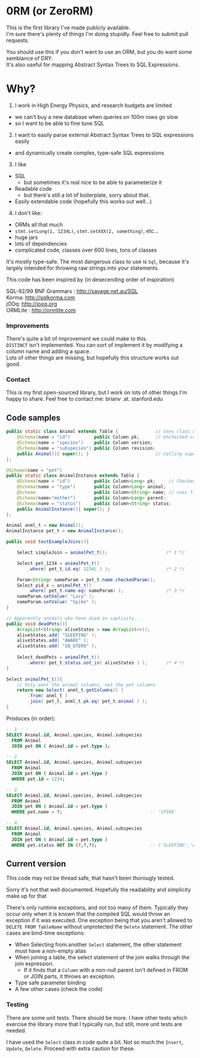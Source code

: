 0RM (or ZeroRM)
======
This is the first library I've made publicly available.  
I'm sure there's plenty of things I'm doing stupidly. Feel free to submit pull requests.

You should use this if you don't want to use an ORM, but you do want some semblance of DRY.  
It's also useful for mapping Abstract Syntax Trees to SQL Expressions.

# Why?

1. I work in High Energy Physics, and research budgets are limited 
  - we can't buy a new database when queries on 100m rows go slow
  - so I want to be able to fine tune SQL
2. I want to easily parse external Abstract Syntax Trees to SQL expressions easily
  - and dynamically create complex, type-safe SQL expressions
3. I like 
  - SQL
    - but sometimes it's real nice to be able to parameterize it
  - Readable code
    - but there's still a lot of boilerplate, sorry about that.
  - Easily extendable code (hopefully this works out well...)
4. I don't like:
  - ORMs all that much
  - `stmt.setLong(1, 1234L)`, `stmt.setXXX(2, something)`, etc...
  - huge jars
  - lots of dependencies
  - complicated code, classes over 600 lines, tons of classes

It's mostly type-safe. The most dangerous class to use is `Sql`, because it's largely
intended for throwing raw strings into your statements.

This code has been inspired by (in desecending order of inspiration)

SQL-92/99 BNF Grammars : http://savage.net.au/SQL  
Korma: http://sqlkorma.com  
jOOq: http://jooq.org  
ORMLite : http://ormlite.com  

### Improvements
There's quite a bit of improvement we could make to this.  
`DISTINCT` isn't implemented. You can sort of implement it by modifying a column name and adding a space.  
Lots of other things are missing, but hopefully this structure works out good.  

### Contact
This is my first open-sourced library, but I work on lots of other things I'm happy to share. 
Feel free to contact me:
brianv .at. stanford.edu

## Code samples
```java
public static class Animal extends Table {              // Uses class name for table
    @Schema(name = "id")         public Column pk;      // Unchecked columns
    @Schema(name = "species")    public Column version;
    @Schema(name = "subspecies") public Column revision;
    public Animal(){ super(); }                         // Calling super does some magic
};
```  
```java
@Schema(name = "pet")
public static class AnimalInstance extends Table {
    @Schema(name = "id")         public Column<Long> pk;     // Checked columns
    @Schema(name = "type")       public Column<Long> animal;
    @Schema                      public Column<String> name; // uses field name
    @Schema(name="mother")       public Column<Long> parent;
    @Schema(name = "status")     public Column<String> status;
    public AnimalInstance(){ super(); }
};
```  
```java
Animal anml_t = new Animal();
AnimalInstance pet_t = new AnimalInstance();

public void testExampleJoins(){

    Select simpleJoin = animalPet_t();                      /* 1 */

    Select pet_1234 = animalPet_t()
        .where( pet_t.id.eq( 1234L ) );                     /* 2 */

    Param<String> nameParam = pet_t.name.checkedParam();
    Select pid_x = animalPet_t()
        .where( pet_t.name.eq( nameParam) );                /* 3 */
    nameParam.setValue( "Lucy" ); 
    nameParam.setValue( "Spike" );
}

// Apparently animals who have died in captivity...
public void deadPets(){
    ArrayList<String> aliveStates = new ArrayList<>();
    aliveStates.add( "SLEEPING" );
    aliveStates.add( "AWAKE" );
    aliveStates.add( "IN_UTERO" );
    
    Select deadPets = animalPet_t()
        .where( pet_t.status.not_in( aliveStates ) );       /* 4 */
}

Select animalPet_t(){
    // Only want the animal columns, not the pet columns
    return new Select( anml_t.getColumns() )
        .from( anml_t )
        .join( pet_t, anml_t.pk.eq( pet_t.animal ) );
}
```
Produces (in order):  
```sql
-- 1
SELECT Animal.id, Animal.species, Animal.subspecies 
  FROM Animal 
  JOIN pet ON ( Animal.id = pet.type );

-- 2
SELECT Animal.id, Animal.species, Animal.subspecies 
  FROM Animal 
  JOIN pet ON ( Animal.id = pet.type ) 
  WHERE pet.id = 1234;

-- 3
SELECT Animal.id, Animal.species, Animal.subspecies 
  FROM Animal 
  JOIN pet ON ( Animal.id = pet.type ) 
  WHERE pet.name = ?;                                 -- 'SPIKE'

-- 4
SELECT Animal.id, Animal.species, Animal.subspecies 
  FROM Animal 
  JOIN pet ON ( Animal.id = pet.type ) 
  WHERE pet.status NOT IN (?,?,?);                    -- ('SLEEPING','AWAKE','IN_UTERO')
```

## Current version

This code may not be thread safe, that hasn't been thorougly tested.

Sorry it's not that well documented. Hopefully the readability and simplicity make up for that

There's only runtime exceptions, and not too many of them. Typically they occur only when it is
known that the compiled SQL would throw an exception if it was executed. One exception being 
that you aren't allowed to `DELETE FROM TableName` without unprotected the `Delete` statement.
The other cases are bind-time exceptions:
- When Selecting from another `Select` statement, the other statement must have a non-empty alias
- When joining a table, the select statement of the join walks through the join expression.
  -  If it finds that a `Column` with a non-null parent isn't defined in FROM or JOIN parts,
     it throws an exception.
- Type safe parameter binding
- A few other cases (check the code)

### Testing

There are some unit tests. There should be more. I have other tests which exercise the library 
more that I typically run, but still, more unit tests are needed.

I have used the `Select` class in code quite a bit. Not so much the `Insert`, `Update`, `Delete`.
Proceed with extra caution for these.

